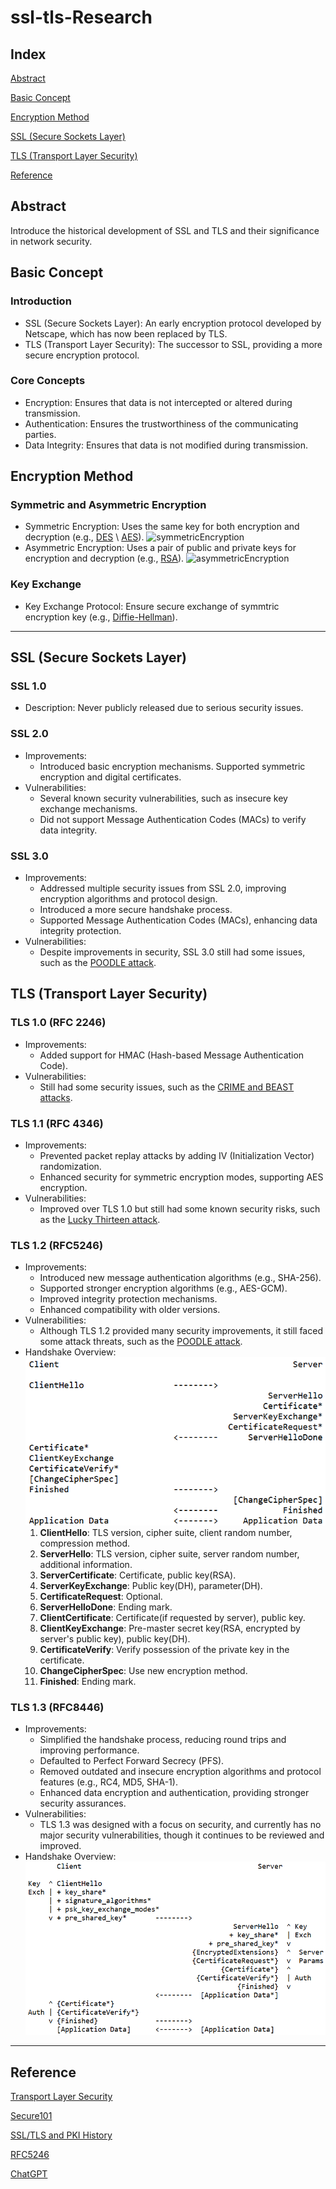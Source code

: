 # ssl-tls-Research

## Index

[Abstract](#abstract)

[Basic Concept](#basic-concept)

[Encryption Method](#encryption-method)

[SSL (Secure Sockets Layer)](#ssl-secure-sockets-layer)

[TLS (Transport Layer Security)](#tls-transport-layer-security)

[Reference](#reference)

## Abstract

Introduce the historical development of SSL and TLS and their significance in network security.

## Basic Concept

### Introduction

+ SSL (Secure Sockets Layer): An early encryption protocol developed by Netscape, which has now been replaced by TLS.
+ TLS (Transport Layer Security): The successor to SSL, providing a more secure encryption protocol.

### Core Concepts

+ Encryption: Ensures that data is not intercepted or altered during transmission.
+ Authentication: Ensures the trustworthiness of the communicating parties.
+ Data Integrity: Ensures that data is not modified during transmission.

## Encryption Method

### Symmetric and Asymmetric Encryption

+ Symmetric Encryption: Uses the same key for both encryption and decryption (e.g., [DES](https://l2x.gitbooks.io/understanding-cryptography/content/docs/chapter-1/des.html) \ [AES](https://l2x.gitbooks.io/understanding-cryptography/content/docs/chapter-1/aes.html)).
  ![symmetricEncryption](static/img/symmetricEncyrption.avif)
+ Asymmetric Encryption: Uses a pair of public and private keys for encryption and decryption (e.g., [RSA](https://l2x.gitbooks.io/understanding-cryptography/content/docs/chapter-3/rsa.html)).
  ![asymmetricEncryption](static/img/asymmetricEncryption.avif)

### Key Exchange

+ Key Exchange Protocol: Ensure secure exchange of symmtric encryption key (e.g., [Diffie-Hellman](https://developer.aliyun.com/article/952796)).

---

## SSL (Secure Sockets Layer)

### SSL 1.0

+ Description: Never publicly released due to serious security issues.

### SSL 2.0

+ Improvements:
  + Introduced basic encryption mechanisms.
Supported symmetric encryption and digital certificates.
+ Vulnerabilities:
  + Several known security vulnerabilities, such as insecure key exchange mechanisms.
  + Did not support Message Authentication Codes (MACs) to verify data integrity.

### SSL 3.0

+ Improvements:
  + Addressed multiple security issues from SSL 2.0, improving encryption algorithms and protocol design.
  + Introduced a more secure handshake process.
  + Supported Message Authentication Codes (MACs), enhancing data integrity protection.
+ Vulnerabilities:
  + Despite improvements in security, SSL 3.0 still had some issues, such as the [POODLE attack](https://www.acunetix.com/blog/web-security-zone/what-is-poodle-attack/).

## TLS (Transport Layer Security)

### TLS 1.0 (RFC 2246)

+ Improvements:
  + Added support for HMAC (Hash-based Message Authentication Code).
+ Vulnerabilities:
  + Still had some security issues, such as the [CRIME and BEAST attacks](https://www.infosecinstitute.com/resources/hacking/beast-vs-crime-attack/).

### TLS 1.1 (RFC 4346)

+ Improvements:
  + Prevented packet replay attacks by adding IV (Initialization Vector) randomization.
  + Enhanced security for symmetric encryption modes, supporting AES encryption.
+ Vulnerabilities:
  + Improved over TLS 1.0 but still had some known security risks, such as the [Lucky Thirteen attack](https://medium.com/@c0D3M/lucky-13-attack-explained-dd9a9fd42fa6).

### TLS 1.2 (RFC5246)

+ Improvements:
  + Introduced new message authentication algorithms (e.g., SHA-256).
  + Supported stronger encryption algorithms (e.g., AES-GCM).
  + Improved integrity protection mechanisms.
  + Enhanced compatibility with older versions.
+ Vulnerabilities:
  + Although TLS 1.2 provided many security improvements, it still faced some attack threats, such as the [POODLE attack](https://www.acunetix.com/blog/web-security-zone/what-is-poodle-attack/).
+ Handshake Overview:
  ![TLS12](static/img/tls12.png)
  1. **ClientHello**: TLS version, cipher suite, client random number, compression method.
  2. **ServerHello**: TLS version, cipher suite, server random number, additional information.
  3. **ServerCertificate**: Certificate, public key(RSA).
  4. **ServerKeyExchange**: Public key(DH), parameter(DH).
  5. **CertificateRequest**: Optional.
  6. **ServerHelloDone**: Ending mark.
  7. **ClientCertificate**: Certificate(if requested by server), public key.
  8. **ClientKeyExchange**: Pre-master secret key(RSA, encrypted by server's public key), public key(DH).
  9. **CertificateVerify**: Verify possession of the private key in the certificate.
  10. **ChangeCipherSpec**: Use new encryption method.
  11. **Finished**: Ending mark.

### TLS 1.3 (RFC8446)

+ Improvements:
  + Simplified the handshake process, reducing round trips and improving performance.
  + Defaulted to Perfect Forward Secrecy (PFS).
  + Removed outdated and insecure encryption algorithms and protocol features (e.g., RC4, MD5, SHA-1).
  + Enhanced data encryption and authentication, providing stronger security assurances.
+ Vulnerabilities:
  + TLS 1.3 was designed with a focus on security, and currently has no major security vulnerabilities, though it continues to be reviewed and improved.
+ Handshake Overview:
  ![TLS13](static/img/tls13.png)

---

## Reference

[Transport Layer Security](https://en.wikipedia.org/wiki/Transport_Layer_Security)

[Secure101](https://simular.co/blog/post/21-%E4%B8%80%E7%AF%87%E6%96%87%E7%AB%A0%E7%9C%8B%E6%87%82%E4%BB%80%E9%BA%BC%E6%98%AFssl)

[SSL/TLS and PKI History](https://www.feistyduck.com/ssl-tls-and-pki-history/)

[RFC5246](https://www.rfc-editor.org/rfc/rfc5246)

[ChatGPT](https://openai.com/chatgpt/)
